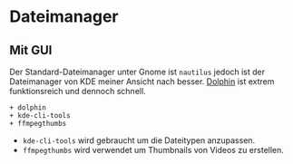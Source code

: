 # Dateimanager

## Mit GUI

Der Standard-Dateimanager unter Gnome ist `nautilus` jedoch ist der Dateimanager von KDE meiner Ansicht nach besser. [Dolphin](https://wiki.archlinux.org/index.php/Dolphin) ist extrem funktionsreich und dennoch schnell.

    + dolphin
    + kde-cli-tools
    + ffmpegthumbs

* `kde-cli-tools` wird gebraucht um die Dateitypen anzupassen.
* `ffmpegthumbs` wird verwendet um Thumbnails von Videos zu erstellen.






